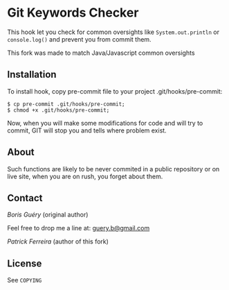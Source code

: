 Git Keywords Checker
====================

This hook let you check for common oversights like `System.out.println` or `console.log()` and prevent you from commit them.

This fork was made to match Java/Javascript common oversights

Installation
------------

To install hook, copy pre-commit file to your project .git/hooks/pre-commit:

    $ cp pre-commit .git/hooks/pre-commit;
    $ chmod +x .git/hooks/pre-commit;

Now, when you will make some modifications for code and will try to commit, GIT
will stop you and tells where problem exist.

About
-----

Such functions are likely to be never commited in a public repository or on live site, 
when you are on rush, you forget about them.

Contact
-------

*Boris Guéry* (original author)

Feel free to drop me a line at: guery.b@gmail.com

*Patrick Ferreira* (author of this fork)

License
-------

See `COPYING`

